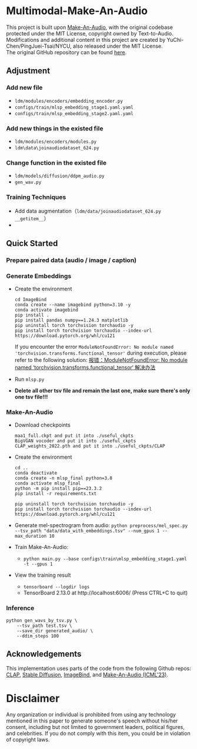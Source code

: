 # Multimodal-Make-An-Audio

This project is built upon [Make-An-Audio](https://github.com/Text-to-Audio/Make-An-Audio), with the original codebase protected under the MIT License, copyright owned by Text-to-Audio.  
Modifications and additional content in this project are created by YuChi-Chen/PingJuei-Tsai/NYCU, also released under the MIT License.  
The original GitHub repository can be found [here](https://github.com/Text-to-Audio/Make-An-Audio).

## Adjustment

### Add new file

- `ldm/modules/encoders/embedding_encoder.py`
- `configs/train/mlsp_embedding_stage1.yaml.yaml`
- `configs/train/mlsp_embedding_stage2.yaml.yaml`

### Add new things in the existed file

- `ldm/modules/encoders/modules.py`
- `ldm\data\joinaudiodataset_624.py`

### Change function in the existed file

- `ldm/models/diffusion/ddpm_audio.py`
- `gen_wav.py`

### Training Techniques

- Add data augmentation（`ldm/data/joinaudiodataset_624.py`  `__getitem__`）
- 

## Quick Started

### Prepare paired data (audio / image / caption)

### Generate Embeddings

- Create the environment
  ```
  cd ImageBind
  conda create --name imagebind python=3.10 -y
  conda activate imagebind
  pip install .
  pip install pandas numpy==1.24.3 matplotlib
  pip uninstall torch torchvision torchaudio -y
  pip install torch torchvision torchaudio --index-url https://download.pytorch.org/whl/cu121
  ```  

  If you encounter the error `ModuleNotFoundError: No module named 'torchvision.transforms.functional_tensor'` during execution, please refer to the following solution: [报错：ModuleNotFoundError: No module named ‘torchvision.transforms.functional_tensor‘ 解决办法](https://blog.csdn.net/lanxing147/article/details/136625264)

- Run `mlsp.py`
- **Delete all other tsv file and remain the last one, make sure there's only one tsv file!!!**

### Make-An-Audio

- Download checkpoints
  ```
  maa1_full.ckpt and put it into ./useful_ckpts  
  BigVGAN vocoder and put it into ./useful_ckpts  
  CLAP_weights_2022.pth and put it into ./useful_ckpts/CLAP
  ```

- Create the environment
  ```
  cd ..
  conda deactivate
  conda create -n mlsp_final python=3.8
  conda activate mlsp_final
  python -m pip install pip==23.3.2
  pip install -r requirements.txt

  pip uninstall torch torchvision torchaudio -y
  pip install torch torchvision torchaudio --index-url https://download.pytorch.org/whl/cu121
  ```

- Generate mel-spectrogram from audio: `python preprocess/mel_spec.py --tsv_path "data/data_with_embeddings.tsv" --num_gpus 1 --max_duration 10`

- Train Make-An-Audio:
  - `python main.py --base configs\train\mlsp_embedding_stage1.yaml -t --gpus 1`

- View the training result
  - `tensorboard --logdir logs`
  - TensorBoard 2.13.0 at http://localhost:6006/ (Press CTRL+C to quit)

### Inference

```
python gen_wavs_by_tsv.py \
    --tsv_path test.tsv \
    --save_dir generated_audio/ \
    --ddim_steps 100
```

## Acknowledgements

This implementation uses parts of the code from the following Github repos:
[CLAP](https://github.com/LAION-AI/CLAP),
[Stable Diffusion](https://github.com/CompVis/stable-diffusion), [ImageBind](https://github.com/facebookresearch/ImageBind), and [Make-An-Audio (ICML'23)](https://github.com/Text-to-Audio/Make-An-Audio).

# Disclaimer

Any organization or individual is prohibited from using any technology mentioned in this paper to generate someone's speech without his/her consent, including but not limited to government leaders, political figures, and celebrities. If you do not comply with this item, you could be in violation of copyright laws.



<!-- 

## Quick Started
We provide an example of how you can generate high-fidelity samples using Make-An-Audio.

To try on your own dataset, simply clone this repo in your local machine provided with NVIDIA GPU + CUDA cuDNN and follow the below instructions.


### Support Datasets and Pretrained Models

Simply run following command to download the weights from [Google drive](https://drive.google.com/drive/folders/1zZTI3-nHrUIywKFqwxlFO6PjB66JA8jI?usp=drive_link).
Download CLAP weights from [Hugging Face](https://huggingface.co/microsoft/msclap/blob/main/CLAP_weights_2022.pth).

```
Download:
    maa1_full.ckpt and put it into ./useful_ckpts  
    BigVGAN vocoder and put it into ./useful_ckpts  
    CLAP_weights_2022.pth and put it into ./useful_ckpts/CLAP
```
The directory structure should be:
```
useful_ckpts/
├── bigvgan
│   ├── args.yml
│   └── best_netG.pt
├── CLAP
│   ├── config.yml
│   └── CLAP_weights_2022.pth
└── maa1_full.ckpt
```


### Dependencies
See requirements in `requirement.txt`:

## Inference with pretrained model
```bash
python gen_wav.py --prompt "a bird chirps" --ddim_steps 100 --duration 10 --scale 3 --n_samples 1 --save_name "results"
```
# Train
## dataset preparation
We can't provide the dataset download link for copyright issues. We provide the process code to generate melspec.  
Before training, we need to construct the dataset information into a tsv file, which includes name (id for each audio), dataset (which dataset the audio belongs to), audio_path (the path of .wav file),caption (the caption of the audio) ,mel_path (the processed melspec file path of each audio). We provide a tsv file of audiocaps test set: ./data/audiocaps_test.tsv as a sample.
### generate the melspec file of audio
Assume you have already got a tsv file to link each caption to its audio_path, which mean the tsv_file have "name","audio_path","dataset" and "caption" columns in it.
To get the melspec of audio, run the following command, which will save mels in ./processed
```bash
python preprocess/mel_spec.py --tsv_path tmp.tsv --num_gpus 1 --max_duration 10
```
## Train variational autoencoder
Assume we have processed several datasets, and save the .tsv files in data/*.tsv . Replace **data.params.spec_dir_path** with the **data**(the directory that contain tsvs) in the config file. Then we can train VAE with the following command. If you don't have 8 gpus in your machine, you can replace --gpus 0,1,...,gpu_nums
```bash
python main.py --base configs/train/vae.yaml -t --gpus 0,1,2,3,4,5,6,7
```
The training result will be save in ./logs/
## train latent diffsuion
After Trainning VAE, replace model.params.first_stage_config.params.ckpt_path with your trained VAE checkpoint path in the config file.
Run the following command to train Diffusion model
```bash
python main.py --base configs/train/diffusion.yaml -t  --gpus 0,1,2,3,4,5,6,7
```
The training result will be save in ./logs/
# Evaluation
## generate audiocaps samples
```bash
python gen_wavs_by_tsv.py --tsv_path data/audiocaps_test.tsv --save_dir audiocaps_gen
```

## calculate FD,FAD,IS,KL
install [audioldm_eval](https://github.com/haoheliu/audioldm_eval) by
```bash
git clone git@github.com:haoheliu/audioldm_eval.git
```
Then test with:
```bash
python scripts/test.py --pred_wavsdir {the directory that saves the audios you generated} --gt_wavsdir {the directory that saves audiocaps test set waves}
```
## calculate Clap_score
```bash
python wav_evaluation/cal_clap_score.py --tsv_path {the directory that saves the audios you generated}/result.tsv
```
# X-To-Audio
## Audio2Audio
```bash
python scripts/audio2audio.py  --prompt "a bird chirping"  --strength 0.3 --init-audio sample.wav --ckpt useful_ckpts/maa1_full.ckpt --vocoder_ckpt useful_ckpts/bigvgan --config configs/text_to_audio/txt2audio_args.yaml --outdir audio2audio_samples
```

## Acknowledgements
This implementation uses parts of the code from the following Github repos:
[CLAP](https://github.com/LAION-AI/CLAP),
[Stable Diffusion](https://github.com/CompVis/stable-diffusion),
as described in our code.

## Citations ##
If you find this code useful in your research, please consider citing:
```bibtex
@article{huang2023make,
  title={Make-an-audio: Text-to-audio generation with prompt-enhanced diffusion models},
  author={Huang, Rongjie and Huang, Jiawei and Yang, Dongchao and Ren, Yi and Liu, Luping and Li, Mingze and Ye, Zhenhui and Liu, Jinglin and Yin, Xiang and Zhao, Zhou},
  journal={arXiv preprint arXiv:2301.12661},
  year={2023}
}
```

# Disclaimer ##
Any organization or individual is prohibited from using any technology mentioned in this paper to generate someone's speech without his/her consent, including but not limited to government leaders, political figures, and celebrities. If you do not comply with this item, you could be in violation of copyright laws. -->

